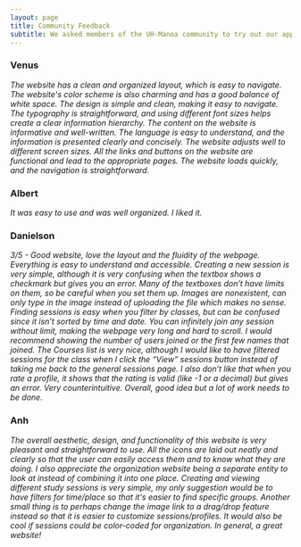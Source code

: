 ```yaml
---
layout: page
title: Community Feedback
subtitle: We asked members of the UH-Manoa community to try out our application and give feedback. Here are their reviews!
---
```


### Venus
_The website has a clean and organized layout, which is easy to navigate. The website's color scheme is also charming and has a good balance of white space. The design is simple and clean, making it easy to navigate. The typography is straightforward, and using different font sizes helps create a clear information hierarchy. The content on the website is informative and well-written. The language is easy to understand, and the information is presented clearly and concisely. The website adjusts well to different screen sizes. All the links and buttons on the website are functional and lead to the appropriate pages. The website loads quickly, and the navigation is straightforward._

### Albert
_It was easy to use and was well organized. I liked it._

### Danielson

_3/5 - Good website, love the layout and the fluidity of the webpage. Everything is easy to understand and accessible. Creating a new session is very simple, although it is very confusing when the textbox shows a checkmark but gives you an error. Many of the textboxes don’t have limits on them, so be careful when you set them up. Images are nonexistent, can only type in the image instead of uploading the file which makes no sense. Finding sessions is easy when you filter by classes, but can be confused since it isn’t sorted by time and date. You can infinitely join any session without limit, making the webpage very long and hard to scroll. I would recommend showing the number of users joined or the first few names that joined. The Courses list is very nice, although I would like to have filtered sessions for the class when I click the “View” sessions button instead of taking me back to the general sessions page. I also don’t like that when you rate a profile, it shows that the rating is valid (like -1 or a decimal) but gives an error. Very counterintuitive. Overall, good idea but a lot of work needs to be done._

### Anh

_The overall aesthetic, design, and functionality of this website is very pleasant and straightforward to use. All the icons are laid out neatly and clearly so that the user can easily access them and to know what they are doing. I also appreciate the organization website being a separate entity to look at instead of combining it into one place. Creating and viewing different study sessions is very simple, my only suggestion would be to have filters for time/place so that it's easier to find specific groups. Another small thing is to perhaps change the image link to a drag/drop feature instead so that it is easier to customize sessions/profiles. It would also be cool if sessions could be color-coded for organization. In general, a great website!_

